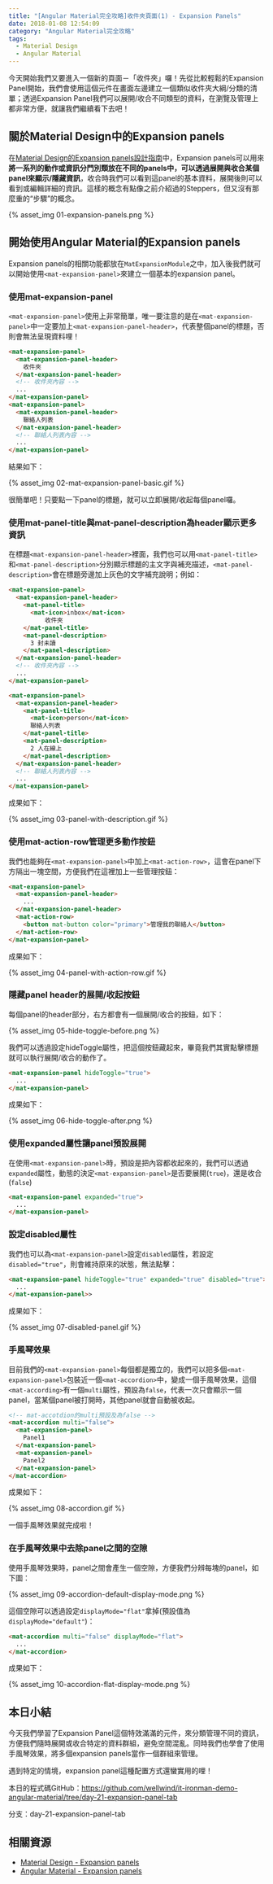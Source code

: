 ```yaml
---
title: "[Angular Material完全攻略]收件夾頁面(1) - Expansion Panels"
date: 2018-01-08 12:54:09
category: "Angular Material完全攻略"
tags:
  - Material Design
  - Angular Material
---
```


今天開始我們又要進入一個新的頁面－「收件夾」囉！先從比較輕鬆的Expansion Panel開始，我們會使用這個元件在畫面左邊建立一個類似收件夾大綱/分類的清單；透過Expansion Panel我們可以展開/收合不同類型的資料，在瀏覽及管理上都非常方便，就讓我們繼續看下去吧！

<!-- more -->

## 關於Material Design中的Expansion panels

在[Material Design的Expansion panels設計指南](https://material.io/guidelines/components/expansion-panels.html)中，Expansion panels可以用來**將一系列的動作或資訊分門別類放在不同的panels中，可以透過展開與收合某個panel來顯示/隱藏資訊**，收合時我們可以看到這panel的基本資料，展開後則可以看到或編輯詳細的資訊。這樣的概念有點像之前介紹過的Steppers，但又沒有那麼重的“步驟”的概念。

{% asset_img 01-expansion-panels.png %}

## 開始使用Angular Material的Expansion panels

Expansion panels的相關功能都放在`MatExpansionModule`之中，加入後我們就可以開始使用`<mat-expansion-panel>`來建立一個基本的expansion panel。

### 使用mat-expansion-panel

`<mat-expansion-panel>`使用上非常簡單，唯一要注意的是在`<mat-expansion-panel>`中一定要加上`<mat-expansion-panel-header>`，代表整個panel的標題，否則會無法呈現資料哩！

```html
<mat-expansion-panel>
  <mat-expansion-panel-header>
    收件夾
  </mat-expansion-panel-header>
  <!-- 收件夾內容 -->
  ...
</mat-expansion-panel>
<mat-expansion-panel>
  <mat-expansion-panel-header>
    聯絡人列表   
  </mat-expansion-panel-header>
  <!-- 聯絡人列表內容 -->
  ...
</mat-expansion-panel>
```

結果如下：

{% asset_img 02-mat-expansion-panel-basic.gif %}

很簡單吧！只要點一下panel的標題，就可以立即展開/收起每個panel囉。

### 使用mat-panel-title與mat-panel-description為header顯示更多資訊

在標題`<mat-expansion-panel-header>`裡面，我們也可以用`<mat-panel-title>`和`<mat-panel-description>`分別顯示標題的主文字與補充描述，`<mat-panel-description>`會在標題旁邊加上灰色的文字補充說明；例如：

```html
<mat-expansion-panel>
  <mat-expansion-panel-header>
    <mat-panel-title>
      <mat-icon>inbox</mat-icon>
          收件夾
    </mat-panel-title>
    <mat-panel-description>
      3 封未讀
    </mat-panel-description>
  </mat-expansion-panel-header>
  <!-- 收件夾內容 -->
  ...
</mat-expansion-panel>

<mat-expansion-panel>
  <mat-expansion-panel-header>
    <mat-panel-title>
      <mat-icon>person</mat-icon>
      聯絡人列表
    </mat-panel-title>
    <mat-panel-description>
      2 人在線上
    </mat-panel-description>
  </mat-expansion-panel-header>
  <!-- 聯絡人列表內容 -->
  ...
</mat-expansion-panel>
```

成果如下：

{% asset_img 03-panel-with-description.gif %}

### 使用mat-action-row管理更多動作按鈕

我們也能夠在`<mat-expansion-panel>`中加上`<mat-action-row>`，這會在panel下方隔出一塊空間，方便我們在這裡加上一些管理按鈕：

```html
<mat-expansion-panel>
  <mat-expansion-panel-header>
    ...
  </mat-expansion-panel-header>
  <mat-action-row>
    <button mat-button color="primary">管理我的聯絡人</button>
  </mat-action-row>      
</mat-expansion-panel>
```

成果如下：

{% asset_img 04-panel-with-action-row.gif %}

### 隱藏panel header的展開/收起按鈕

每個panel的header部分，右方都會有一個展開/收合的按鈕，如下：

{% asset_img 05-hide-toggle-before.png %}

我們可以透過設定hideToggle屬性，把這個按鈕藏起來，畢竟我們其實點擊標題就可以執行展開/收合的動作了。

```html
<mat-expansion-panel hideToggle="true">
  ...
</mat-expansion-panel>
```

成果如下：

{% asset_img 06-hide-toggle-after.png %}

### 使用expanded屬性讓panel預設展開

在使用`<mat-expansion-panel>`時，預設是把內容都收起來的，我們可以透過`expanded`屬性，動態的決定`<mat-expansion-panel>`是否要展開(`true`)，還是收合(`false`)

```html
<mat-expansion-panel expanded="true">
  ...
</mat-expansion-panel>
```

### 設定disabled屬性

我們也可以為`<mat-expansion-panel>`設定`disabled`屬性，若設定`disabled="true"`，則會維持原來的狀態，無法點擊：

```html
<mat-expansion-panel hideToggle="true" expanded="true" disabled="true">
  ...
</mat-expansion-panel>>
```

成果如下：

{% asset_img 07-disabled-panel.gif %}

### 手風琴效果

目前我們的`<mat-expansion-panel>`每個都是獨立的，我們可以把多個`<mat-expansion-panel>`包裝近一個`<mat-accordion>`中，變成一個手風琴效果，這個`<mat-according>`有一個`multi`屬性，預設為`false`，代表一次只會顯示一個panel，當某個panel被打開時，其他panel就會自動被收起。

```html
<!-- mat-accotdion的multi預設及為false -->
<mat-accordion multi="false">
  <mat-expansion-panel>
    Panel1
  </mat-expansion-panel> 
  <mat-expansion-panel>
    Panel2
  </mat-expansion-panel> 
</mat-accordion>
```

成果如下：

{% asset_img 08-accordion.gif %}

一個手風琴效果就完成啦！

### 在手風琴效果中去除panel之間的空隙

使用手風琴效果時，panel之間會產生一個空隙，方便我們分辨每塊的panel，如下圖：

{% asset_img 09-accordion-default-display-mode.png %}

這個空隙可以透過設定`displayMode="flat"`拿掉(預設值為`displayMode="default"`)：

```html
<mat-accordion multi="false" displayMode="flat">
  ...
</mat-accordion>
```

成果如下：

{% asset_img 10-accordion-flat-display-mode.png %}

## 本日小結

今天我們學習了Expansion Panel這個特效滿滿的元件，來分類管理不同的資訊，方便我們隨時展開或收合特定的資料群組，避免空間混亂。同時我們也學會了使用手風琴效果，將多個expansion panels當作一個群組來管理。

遇到特定的情境，expansion panel這種配置方式還蠻實用的哩！

本日的程式碼GitHub：https://github.com/wellwind/it-ironman-demo-angular-material/tree/day-21-expansion-panel-tab

分支：day-21-expansion-panel-tab

## 相關資源

-   [Material Design - Expansion panels](https://material.io/guidelines/components/expansion-panels.html)
-   [Angular Material - Expansion panels](https://material.angular.io/components/expansion/overview)
